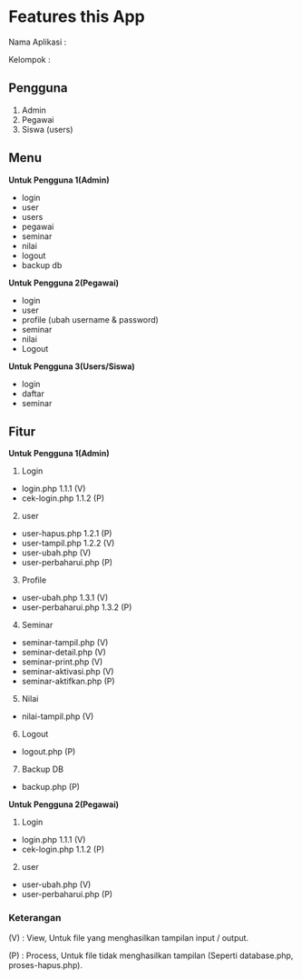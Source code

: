 # Features this App

Nama Aplikasi :

Kelompok :

## Pengguna

1. Admin
2. Pegawai
3. Siswa (users)

## Menu

**Untuk Pengguna 1(Admin)**

- login
- user
- users
- pegawai
- seminar
- nilai
- logout
- backup db

**Untuk Pengguna 2(Pegawai)**

- login
- user
- profile (ubah username & password)
- seminar
- nilai
- Logout

**Untuk Pengguna 3(Users/Siswa)**

- login
- daftar
- seminar

## Fitur

**Untuk Pengguna 1(Admin)**

1. Login

- login.php 1.1.1 (V)
- cek-login.php 1.1.2 (P)

2. user

- user-hapus.php 1.2.1 (P)
- user-tampil.php 1.2.2 (V)
- user-ubah.php (V)
- user-perbaharui.php (P)

3. Profile

- user-ubah.php 1.3.1 (V)
- user-perbaharui.php 1.3.2 (P)

4. Seminar

- seminar-tampil.php (V)
- seminar-detail.php (V)
- seminar-print.php (V)
- seminar-aktivasi.php (V)
- seminar-aktifkan.php (P)

5. Nilai

- nilai-tampil.php (V)

6. Logout

- logout.php (P)

7. Backup DB

- backup.php (P)

**Untuk Pengguna 2(Pegawai)**

1. Login

- login.php 1.1.1 (V)
- cek-login.php 1.1.2 (P)

2. user

- user-ubah.php (V)
- user-perbaharui.php (P)

### Keterangan

(V) : View, Untuk file yang menghasilkan tampilan input / output.

(P) : Process, Untuk file tidak menghasilkan tampilan (Seperti database.php, proses-hapus.php).
